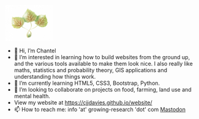 <img src="https://raw.githubusercontent.com/cjjdavies/cjjdavies/main/DET_09.png" alt-text="aspen logo" width=25%>

- 👋 Hi, I’m Chantel
- 👀 I’m interested in learning how to build websites from the ground up, and the various tools available to make them look nice. I also really like maths, statistics and probability theory, GIS applications and understanding how things work.
- 🌱 I’m currently learning HTML5, CSS3, Bootstrap, Python.
- 💞️ I’m looking to collaborate on projects on food, farming, land use and mental health.
- View my website at https://cjjdavies.github.io/website/
- 📫 How to reach me: info 'at' growing-research 'dot' com
<a rel="me" href="https://mastodon.scot/@cdavies">Mastodon</a>

<!---
cjjdavies/cjjdavies is a ✨ special ✨ repository because its `README.md` (this file) appears on your GitHub profile.
You can click the Preview link to take a look at your changes.
--->

